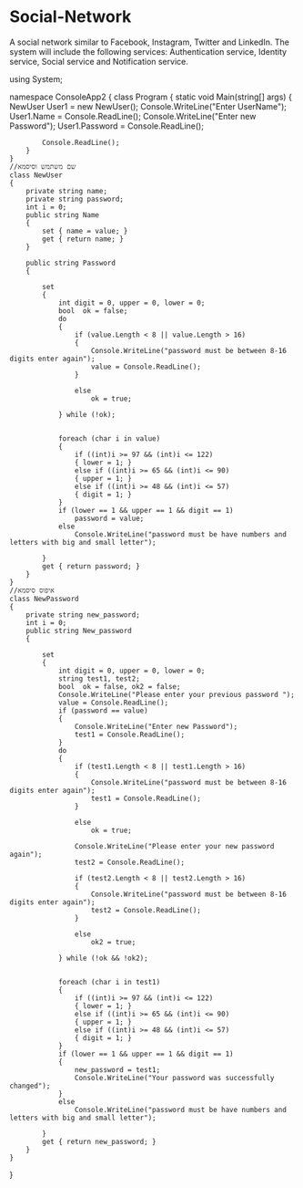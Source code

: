 # Social-Network
A social network similar to Facebook, Instagram, Twitter and LinkedIn.  The system will include the following services: Authentication service, Identity service, Social service and Notification service.

using System;

namespace ConsoleApp2
{
    class Program
    {
        static void Main(string[] args)
        {
            NewUser User1 = new NewUser();
            Console.WriteLine("Enter UserName");
            User1.Name = Console.ReadLine();
            Console.WriteLine("Enter new Password");
            User1.Password = Console.ReadLine();

            Console.ReadLine();
        }
    }
    //שם משתמש וסיסמא
    class NewUser
    {
        private string name;
        private string password;
        int i = 0;
        public string Name
        {
            set { name = value; }
            get { return name; }
        }

        public string Password
        {

            set
            {
                int digit = 0, upper = 0, lower = 0;
                bool  ok = false;
                do
                {
                    if (value.Length < 8 || value.Length > 16)
                    {
                        Console.WriteLine("password must be between 8-16 digits enter again");
                        value = Console.ReadLine();
                    }

                    else
                        ok = true;

                } while (!ok);

                
                foreach (char i in value)
                {
                    if ((int)i >= 97 && (int)i <= 122)
                    { lower = 1; }
                    else if ((int)i >= 65 && (int)i <= 90)
                    { upper = 1; }
                    else if ((int)i >= 48 && (int)i <= 57)
                    { digit = 1; }
                }
                if (lower == 1 && upper == 1 && digit == 1)
                    password = value;
                else
                    Console.WriteLine("password must be have numbers and letters with big and small letter");

            }
            get { return password; }
        }
    }
    //איפוס סיסמא
    class NewPassword
    {
        private string new_password;
        int i = 0;
        public string New_password
        {

            set
            {
                int digit = 0, upper = 0, lower = 0;
                string test1, test2;
                bool  ok = false, ok2 = false;
                Console.WriteLine("Please enter your previous password ");
                value = Console.ReadLine();
                if (password == value)
                {
                    Console.WriteLine("Enter new Password");
                    test1 = Console.ReadLine();
                }
                do
                {
                    if (test1.Length < 8 || test1.Length > 16)
                    {
                        Console.WriteLine("password must be between 8-16 digits enter again");
                        test1 = Console.ReadLine();
                    }

                    else 
                        ok = true;

                    Console.WriteLine("Please enter your new password again");
                    test2 = Console.ReadLine();

                    if (test2.Length < 8 || test2.Length > 16)
                    {
                        Console.WriteLine("password must be between 8-16 digits enter again");
                        test2 = Console.ReadLine();
                    } 

                    else
                        ok2 = true;

                } while (!ok && !ok2);

                
                foreach (char i in test1)
                {
                    if ((int)i >= 97 && (int)i <= 122)
                    { lower = 1; }
                    else if ((int)i >= 65 && (int)i <= 90)
                    { upper = 1; }
                    else if ((int)i >= 48 && (int)i <= 57)
                    { digit = 1; }
                }
                if (lower == 1 && upper == 1 && digit == 1)
                {
                    new_password = test1;
                    Console.WriteLine("Your password was successfully changed");
                }
                else
                    Console.WriteLine("password must be have numbers and letters with big and small letter");

            }
            get { return new_password; }
        }
    }
}
